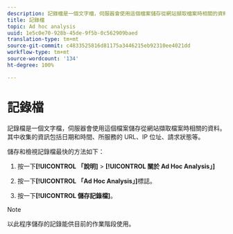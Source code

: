```yaml
---
description: 記錄檔是一個文字檔，伺服器會使用這個檔案儲存從網站擷取檔案時相關的資料。其中收集的資訊包括日期和時間、所服務的 URL、IP 位址、請求狀態等。
title: 記錄檔
topic: Ad hoc analysis
uuid: 1e5c0e70-928b-45de-9f5b-0c562909baed
translation-type: tm+mt
source-git-commit: c4833525816d81175a3446215eb92310ee4021dd
workflow-type: tm+mt
source-wordcount: '134'
ht-degree: 100%

---
```



# 記錄檔

記錄檔是一個文字檔，伺服器會使用這個檔案儲存從網站擷取檔案時相關的資料。其中收集的資訊包括日期和時間、所服務的 URL、IP 位址、請求狀態等。

儲存和檢視記錄檔最快的方法如下：

1. 按一下&#x200B;**[!UICONTROL 「說明]** > **[!UICONTROL 關於 Ad Hoc Analysis」]**

1. 按一下&#x200B;**[!UICONTROL 「Ad Hoc Analysis」]**&#x200B;標誌。
1. 按一下&#x200B;**[!UICONTROL 儲存記錄檔]**。

>[!NOTE]
>
> 以此程序儲存的記錄能供目前的作業階段使用。

